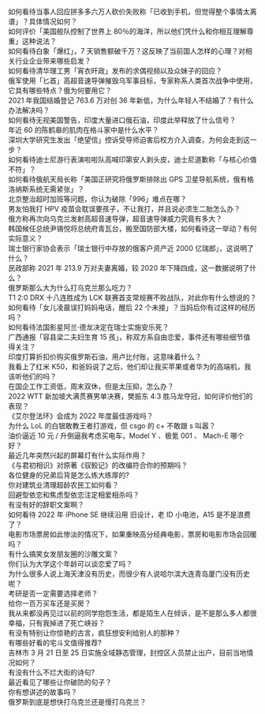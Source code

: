 如何看待当事人回应拼多多六万人砍价失败称「已收到手机，但觉得整个事情太离谱」？具体情况如何？  
如何评价「美国舰队控制了世界上 80％的海洋，所以他们凭什么和你相互理解尊重」这种说法？  
如何看待白象「爆红」，7 天销售额破千万？这反映了当前国人怎样的心理？对相关行业企业带来哪些启发？  
如何看待清华理工男「宵衣旰政」发布的求偶视频以及众妹子的回应？  
俄军使用「匕首」高超音速导弹摧毁乌军事目标，专家称系人类首次战争中使用，它具有哪些特点？俄为何要用它？  
2021 年我国结婚登记 763.6 万对创 36 年新低，为什么年轻人不结婚了？有什么办法解决吗？  
如何看待无视美国警告，印度大量进口俄石油，印度此举释放了什么信号？  
年近 60 的陈鹤皋的肌肉在格斗家中是什么水平？  
深圳大学研究生发出「绝望信」控诉受导师迫害后校方介入调查，为何会走到这一步？  
如何看待迪士尼游行表演啦啦队高喊印第安人剥头皮，迪士尼道歉称「与核心价值不符」？  
如何看待俄航天局长称「美国正研究将俄罗斯排除出 GPS 卫星导航系统，俄有格洛纳斯系统无需紧张」？  
北京整治超时加班等问题，你认为破除「996」难点在哪？  
男友怕我打 HPV 疫苗会耽误要孩子，不让我打，并且说必须生二胎怎么办？  
俄方称再次向乌克兰发射高超音速导弹，超音速导弹威力究竟有多大？  
韩国候任总统尹锡悦将总统府青瓦台，搬至国防部大楼，如何看待这一举动？有何实际意义？  
瑞士银行家协会表示「瑞士银行中存放的俄客户资产近 2000 亿瑞郎」，这说明了什么？  
民政部称 2021 年 213.9 万对夫妻离婚，较 2020 年下降四成，这一数据说明了什么？  
俄罗斯那么大为什么打乌克兰那么吃力？  
T1 2:0 DRX 十八连胜成为 LCK 联赛首支常规赛不败战队，对此你有什么想说的？  
如何看待「女儿凌晨误打妈妈电话，醒后 22 个未接」？当妈后你有过这样的经历吗？  
如何看待法国影星阿兰·德龙决定在瑞士实施安乐死？  
广西通报「容县梁二夫妇生育 15 孩」，称双方系自由恋爱，事件还有哪些细节值得关注？  
印度打算折扣价购买俄罗斯石油，用卢比付账，这意味着什么？  
我看上了红米 K50，和爸妈说了之后，他们却让我买苹果或者华为的高端机，我该听他们的吗？  
在国企工作工资低，周末双休，但是太压抑，怎么办？  
2022 WTT 新加坡大满贯赛男单决赛，樊振东 4:3 胜马龙夺冠，如何评价他们的表现？  
《艾尔登法环》会成为 2022 年度最佳游戏吗？  
为什么 LoL 的白银敢教王者打游戏，但 csgo 的 c+ 不敢跟 s 叫嚣？  
油价逼近 10 元 / 升倒逼我考虑买电车，Model Y 、极氪 001 、 Mach-E 哪个好？  
最近几年突然兴起的屏幕灯有什么实际作用？  
《与君初相识》对原著《驭鲛记》的改编符合你的预期吗？  
各位健身的兄弟后背是怎么练大练厚的?  
你对建筑业清理超龄农民工如何看？  
回避型依恋和焦虑型依恋注定相爱相杀吗？  
有没有好的辞职文案啊？  
如何看待 2022 年 iPhone SE 继续沿用 旧设计，老 ID 小电池，A15 是不是浪费了？  
电影市场票房如此惨淡的情况下，如果重映高分经典电影，票房和电影市场会回暖吗？  
有什么搞笑女发朋友圈的沙雕文案？  
你们认为大学这个年龄可以谈恋爱了吗？  
为什么很多人说上海天津没有历史，而很少有人说哈尔滨大连青岛厦门没有历史呢？  
考研是否一定需要选择老师？  
给你一百万买车还是买房？  
我从来都没再见过以前的同学抱怨生活，都是陌生人在倾诉，是不是那么多人都很幸福，只有我掉进了死亡峡谷？  
有没有特别让你惊艳的古言，疯狂想安利给别人的那种？  
有哪些好看的宅斗文值得推荐?  
吉林市 3 月 21 日至 25 日实施全域静态管理，封控区人员禁止出户，目前当地情况如何？  
有没有什么不烂大街的诗句?  
最近看见了哪些让你破防的句子？  
你有想讲述的故事吗？  
俄罗斯到底是想快打乌克兰还是慢打乌克兰？  
